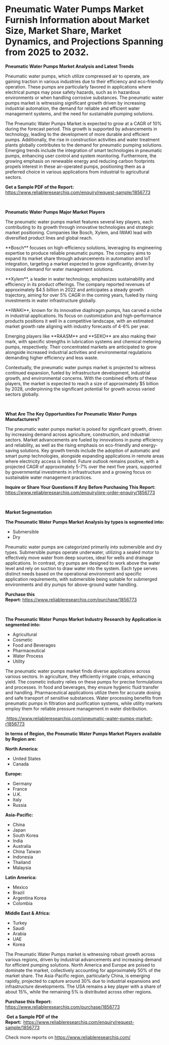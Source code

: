 <p><h1>Pneumatic Water Pumps Market Furnish Information about Market Size, Market Share, Market Dynamics, and Projections Spanning from 2025 to 2032.</h1></p><p><strong>Pneumatic Water Pumps Market Analysis and Latest Trends</strong></p>
<p><p>Pneumatic water pumps, which utilize compressed air to operate, are gaining traction in various industries due to their efficiency and eco-friendly operation. These pumps are particularly favored in applications where electrical pumps may pose safety hazards, such as in hazardous environments or when handling corrosive substances. The pneumatic water pumps market is witnessing significant growth driven by increasing industrial automation, the demand for reliable and efficient water management systems, and the need for sustainable pumping solutions.</p><p>The Pneumatic Water Pumps Market is expected to grow at a CAGR of 10% during the forecast period. This growth is supported by advancements in technology, leading to the development of more durable and efficient pumps. Additionally, the rise in construction activities and water treatment plants globally contributes to the demand for pneumatic pumping solutions. Emerging trends include the integration of smart technologies in pneumatic pumps, enhancing user control and system monitoring. Furthermore, the growing emphasis on renewable energy and reducing carbon footprints propels interest in these air-operated pumps, positioning them as a preferred choice in various applications from industrial to agricultural sectors.</p></p>
<p><strong>Get a Sample PDF of the Report:&nbsp;</strong> <a href="https://www.reliableresearchiq.com/enquiry/request-sample/1856773?utm_campaign=2722&utm_medium=2&utm_source=Github&utm_content=ia&utm_term=28022025&utm_id=pneumatic-water-pumps">https://www.reliableresearchiq.com/enquiry/request-sample/1856773</a></p>
<p>&nbsp;</p>
<p><strong>Pneumatic Water Pumps Major Market Players</strong></p>
<p><p>The pneumatic water pumps market features several key players, each contributing to its growth through innovative technologies and strategic market positioning. Companies like Bosch, Xylem, and IWAKI lead with diversified product lines and global reach.</p><p>**Bosch** focuses on high-efficiency solutions, leveraging its engineering expertise to produce reliable pneumatic pumps. The company aims to expand its market share through advancements in automation and IoT integration, targeting a market expected to grow significantly, driven by increased demand for water management solutions.</p><p>**Xylem**, a leader in water technology, emphasizes sustainability and efficiency in its product offerings. The company reported revenues of approximately $4.5 billion in 2022 and anticipates a steady growth trajectory, aiming for over 5% CAGR in the coming years, fueled by rising investments in water infrastructure globally.</p><p>**IWAKI**, known for its innovative diaphragm pumps, has carved a niche in industrial applications. Its focus on customization and high-performance products positions it well in a competitive landscape, with an estimated market growth rate aligning with industry forecasts of 4-6% per year.</p><p>Emerging players like **RAASM** and **SEKO** are also making their mark, with specific strengths in lubrication systems and chemical metering pumps, respectively. Their concentrated markets are anticipated to grow alongside increased industrial activities and environmental regulations demanding higher efficiency and less waste.</p><p>Contextually, the pneumatic water pumps market is projected to witness continued expansion, fueled by infrastructure development, industrial growth, and environmental concerns. With the combined efforts of these players, the market is expected to reach a size of approximately $5 billion by 2028, underpinning the significant potential for growth across varied sectors globally.</p></p>
<p>&nbsp;</p>
<p><strong>What Are The Key Opportunities For Pneumatic Water Pumps Manufacturers?</strong></p>
<p><p>The pneumatic water pumps market is poised for significant growth, driven by increasing demand across agriculture, construction, and industrial sectors. Market advancements are fueled by innovations in pump efficiency and reliability, as well as the rising emphasis on eco-friendly and energy-saving solutions. Key growth trends include the adoption of automatic and smart pump technologies, alongside expanding applications in remote areas where electricity access is limited. Future outlook remains positive, with a projected CAGR of approximately 5-7% over the next five years, supported by governmental investments in infrastructure and a growing focus on sustainable water management practices.</p></p>
<p><strong>Inquire or Share Your Questions If Any Before Purchasing This Report:</strong> <a href="https://www.reliableresearchiq.com/enquiry/pre-order-enquiry/1856773?utm_campaign=2722&utm_medium=2&utm_source=Github&utm_content=ia&utm_term=28022025&utm_id=pneumatic-water-pumps">https://www.reliableresearchiq.com/enquiry/pre-order-enquiry/1856773</a></p>
<p>&nbsp;</p>
<p><strong>Market Segmentation</strong></p>
<p><strong>The Pneumatic Water Pumps Market Analysis by types is segmented into:</strong></p>
<p><ul><li>Submersible</li><li>Dry</li></ul></p>
<p><p>Pneumatic water pumps are categorized primarily into submersible and dry types. Submersible pumps operate underwater, utilizing a sealed motor to effectively move water from deep sources, ideal for wells and drainage applications. In contrast, dry pumps are designed to work above the water level and rely on suction to draw water into the system. Each type serves distinct needs based on the operational environment and specific application requirements, with submersible being suitable for submerged environments and dry pumps for above-ground water handling.</p></p>
<p><strong>Purchase this Report:&nbsp;</strong><a href="https://www.reliableresearchiq.com/purchase/1856773?utm_campaign=2722&utm_medium=2&utm_source=Github&utm_content=ia&utm_term=28022025&utm_id=pneumatic-water-pumps">https://www.reliableresearchiq.com/purchase/1856773</a></p>
<p>&nbsp;</p>
<p><strong>The Pneumatic Water Pumps Market Industry Research by Application is segmented into:</strong></p>
<p><ul><li>Agricultural</li><li>Cosmetic</li><li>Food and Beverages</li><li>Pharmaceutical</li><li>Water Process</li><li>Utility</li></ul></p>
<p><p>The pneumatic water pumps market finds diverse applications across various sectors. In agriculture, they efficiently irrigate crops, enhancing yield. The cosmetic industry relies on these pumps for precise formulations and processes. In food and beverages, they ensure hygienic fluid transfer and handling. Pharmaceutical applications utilize them for accurate dosing and safe transport of sensitive substances. Water processing benefits from pneumatic pumps in filtration and purification systems, while utility markets employ them for reliable pressure management in water distribution.</p></p>
<p><a href="https://www.reliableresearchiq.com/pneumatic-water-pumps-market-r1856773?utm_campaign=2722&utm_medium=2&utm_source=Github&utm_content=ia&utm_term=28022025&utm_id=pneumatic-water-pumps">&nbsp;https://www.reliableresearchiq.com/pneumatic-water-pumps-market-r1856773</a></p>
<p><strong>In terms of Region, the Pneumatic Water Pumps Market Players available by Region are:</strong></p>
<p>
    <p> <strong> North America: </strong>
        <ul>
            <li>United States</li>
            <li>Canada</li>
        </ul>
        </p> 
    <p> <strong> Europe: </strong>
        <ul>
            <li>Germany</li>
            <li>France</li>
            <li>U.K.</li>
            <li>Italy</li>
            <li>Russia</li>
        </ul>
        </p> 
    <p> <strong> Asia-Pacific: </strong>
        <ul>
            <li>China</li>
            <li>Japan</li>
            <li>South Korea</li>
            <li>India</li>
            <li>Australia</li>
            <li>China Taiwan</li>
            <li>Indonesia</li>
            <li>Thailand</li>
            <li>Malaysia</li>
        </ul>
        </p> 
    <p> <strong> Latin America: </strong>
        <ul>
            <li>Mexico</li>
            <li>Brazil</li>
            <li>Argentina Korea</li>
            <li>Colombia</li>
        </ul>
        </p> 
    <p> <strong> Middle East & Africa: </strong>
        <ul>
            <li>Turkey</li>
            <li>Saudi</li>
            <li>Arabia</li>
            <li>UAE</li>
            <li>Korea</li>
        </ul>
    </p>
    </p>
<p><p>The Pneumatic Water Pumps market is witnessing robust growth across various regions, driven by industrial advancements and increasing demand for efficient pumping solutions. North America and Europe are poised to dominate the market, collectively accounting for approximately 50% of the market share. The Asia-Pacific region, particularly China, is emerging rapidly, projected to capture around 30% due to industrial expansions and infrastructure developments. The USA remains a key player with a share of about 15%, while the remaining 5% is distributed across other regions.</p></p>
<p><strong>Purchase this Report: </strong><a href="https://www.reliableresearchiq.com/purchase/1856773?utm_campaign=2722&utm_medium=2&utm_source=Github&utm_content=ia&utm_term=28022025&utm_id=pneumatic-water-pumps">https://www.reliableresearchiq.com/purchase/1856773</a></p>
<p>&nbsp;<strong>Get a Sample PDF of the Report:&nbsp;&nbsp;</strong><a href="https://www.reliableresearchiq.com/enquiry/request-sample/1856773?utm_campaign=2722&utm_medium=2&utm_source=Github&utm_content=ia&utm_term=28022025&utm_id=pneumatic-water-pumps">https://www.reliableresearchiq.com/enquiry/request-sample/1856773</a></p>
<p><strong></strong></p>
<p>Check more reports on <a href="https://www.reliableresearchiq.com/?utm_campaign=2722&utm_medium=2&utm_source=Github&utm_content=ia&utm_term=28022025&utm_id=pneumatic-water-pumps">https://www.reliableresearchiq.com/</a></p>